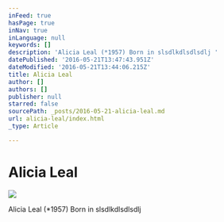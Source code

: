 ```yaml
---
inFeed: true
hasPage: true
inNav: true
inLanguage: null
keywords: []
description: 'Alicia Leal (*1957) Born in slsdlkdlsdlsdlj '
datePublished: '2016-05-21T13:47:43.951Z'
dateModified: '2016-05-21T13:44:06.215Z'
title: Alicia Leal
author: []
authors: []
publisher: null
starred: false
sourcePath: _posts/2016-05-21-alicia-leal.md
url: alicia-leal/index.html
_type: Article

---
```

# Alicia Leal
![](https://the-grid-user-content.s3-us-west-2.amazonaws.com/5c57d7e8-28d1-422c-a932-97c168652d5c.jpg)

Alicia Leal (\*1957) Born in slsdlkdlsdlsdlj